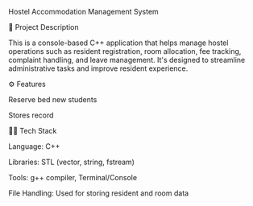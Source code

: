 Hostel Accommodation Management System





📌 Project Description



This is a console-based C++ application that helps manage hostel operations such as resident registration, room allocation, fee tracking, complaint handling, and leave management. It's designed to streamline administrative tasks and improve resident experience.





⚙️ Features


Reserve bed new students

Stores record





🧑‍💻 Tech Stack



Language: C++

Libraries: STL (vector, string, fstream)

Tools: g++ compiler, Terminal/Console

File Handling: Used for storing resident and room data



